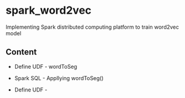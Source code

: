 # spark_word2vec
Implementing Spark distributed computing platform to train word2vec model


## Content
* Define UDF - wordToSeg

* Spark SQL - Appllying wordToSeg()

* Define UDF - 
